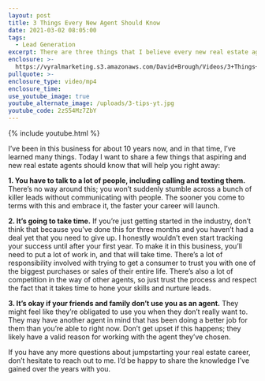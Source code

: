 ```yaml
---
layout: post
title: 3 Things Every New Agent Should Know
date: 2021-03-02 08:05:00
tags:
  - Lead Generation
excerpt: There are three things that I believe every new real estate agent should know.
enclosure: >-
  https://vyralmarketing.s3.amazonaws.com/David+Brough/Videos/3+Things+Every+New+Agent+Should+Know.mp4
pullquote: >-
enclosure_type: video/mp4
enclosure_time:
use_youtube_image: true
youtube_alternate_image: /uploads/3-tips-yt.jpg
youtube_code: 2zS54Mz7ZbY
---
```


{% include youtube.html %}

I’ve been in this business for about 10 years now, and in that time, I’ve learned many things. Today I want to share a few things that aspiring and new real estate agents should know that will help you right away:

**1\. You have to talk to a lot of people, including calling and texting them.** There’s no way around this; you won’t suddenly stumble across a bunch of killer leads without communicating with people. The sooner you come to terms with this and embrace it, the faster your career will launch.

**2\. It’s going to take time.** If you’re just getting started in the industry, don’t think that because you’ve done this for three months and you haven’t had a deal yet that you need to give up. I honestly wouldn’t even start tracking your success until after your first year. To make it in this business, you’ll need to put a lot of work in, and that will take time. There’s a lot of responsibility involved with trying to get a consumer to trust you with one of the biggest purchases or sales of their entire life. There’s also a lot of competition in the way of other agents, so just trust the process and respect the fact that it takes time to hone your skills and nurture leads.

**3\. It’s okay if your friends and family don’t use you as an agent.** They might feel like they’re obligated to use you when they don’t really want to. They may have another agent in mind that has been doing a better job for them than you’re able to right now. Don’t get upset if this happens; they likely have a valid reason for working with the agent they’ve chosen.

If you have any more questions about jumpstarting your real estate career, don’t hesitate to reach out to me. I’d be happy to share the knowledge I’ve gained over the years with you.
